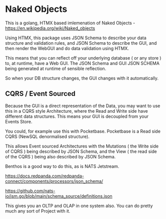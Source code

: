 # Naked Objects

This is a golang, HTMX based imlemenation of Naked Objects - https://en.wikipedia.org/wiki/Naked_objects

Using HTMX, this package uses JSON Schema to describe your data structure and validation rules, and JSON Schema to describe the GUI, and then render the WebGUI and do data validation using HTMX.

This means that you can reflect off your underlying database ( or any store ) to, at runtime, have a Web GUI. The JSON Schema and GUI JSON SCHEMA being generated at runtime of sensible reflection.

So when your DB structure changes, the GUI changes with it automatically.

## CQRS / Event Sourced

Because the GUI is a direct representation of the Data, you may want to use this in a CQRS style Architecture, where the Read and Write side have different data structures.  This means your GUI is decoupled from your Events Store.

You could, for example use this with Pocketbase. Pocketbase is a Read side CQRS (NewSQL denormalised structure).

This allows Event sourced Architectures with the Mutations ( the Write side of CQRS ) being described by JSON Schema, and the View ( the read side of the CQRS ) being also described by JSON Schema. 

Benthos is a good way to do this, as is NATS Jetstream. 

https://docs.redpanda.com/redpanda-connect/components/processors/json_schema/

https://github.com/nats-io/jsm.go/blob/main/schema_source/definitions.json

This gives you an OLTP and OLAP in one system also. You can do pretty much any sort of Project with it.



